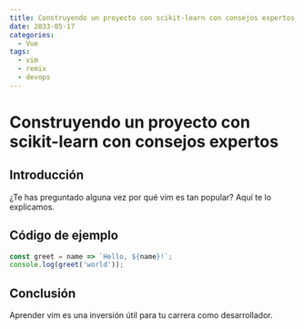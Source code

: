 ```yaml
---
title: Construyendo un proyecto con scikit-learn con consejos expertos
date: 2033-05-17
categories:
  - Vue
tags:
  - vim
  - remix
  - devops
---
```


# Construyendo un proyecto con scikit-learn con consejos expertos

## Introducción

¿Te has preguntado alguna vez por qué vim es tan popular? Aquí te lo explicamos.

## Código de ejemplo

```javascript
const greet = name => `Hello, ${name}!`;
console.log(greet('world'));
```

## Conclusión

Aprender vim es una inversión útil para tu carrera como desarrollador.